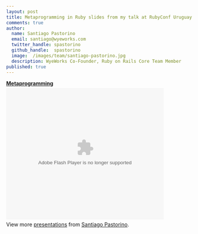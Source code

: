 ```yaml
---
layout: post
title: Metaprogramming in Ruby slides from my talk at RubyConf Uruguay
comments: true
author:
  name: Santiago Pastorino
  email: santiago@wyeworks.com
  twitter_handle: spastorino
  github_handle:  spastorino
  image:  /images/team/santiago-pastorino.jpg
  description: WyeWorks Co-Founder, Ruby on Rails Core Team Member
published: true
---
```

<div style="width:425px" id="__ss_5634072"><strong style="display:block;margin:12px 0 4px"><a href="http://www.slideshare.net/spastorino/metaprogramming-5634072" title="Metaprogramming">Metaprogramming</a></strong><object id="__sse5634072" width="425" height="355"><param name="movie" value="http://static.slidesharecdn.com/swf/ssplayer2.swf?doc=metaprogramming-101101101836-phpapp02&rel=0&stripped_title=metaprogramming-5634072&userName=spastorino" /><param name="allowFullScreen" value="true"/><param name="allowScriptAccess" value="always"/><embed name="__sse5634072" src="http://static.slidesharecdn.com/swf/ssplayer2.swf?doc=metaprogramming-101101101836-phpapp02&rel=0&stripped_title=metaprogramming-5634072&userName=spastorino" type="application/x-shockwave-flash" allowscriptaccess="always" allowfullscreen="true" width="425" height="355"></embed></object><div style="padding:5px 0 12px">View more <a href="http://www.slideshare.net/">presentations</a> from <a href="http://www.slideshare.net/spastorino">Santiago Pastorino</a>.</div></div>
